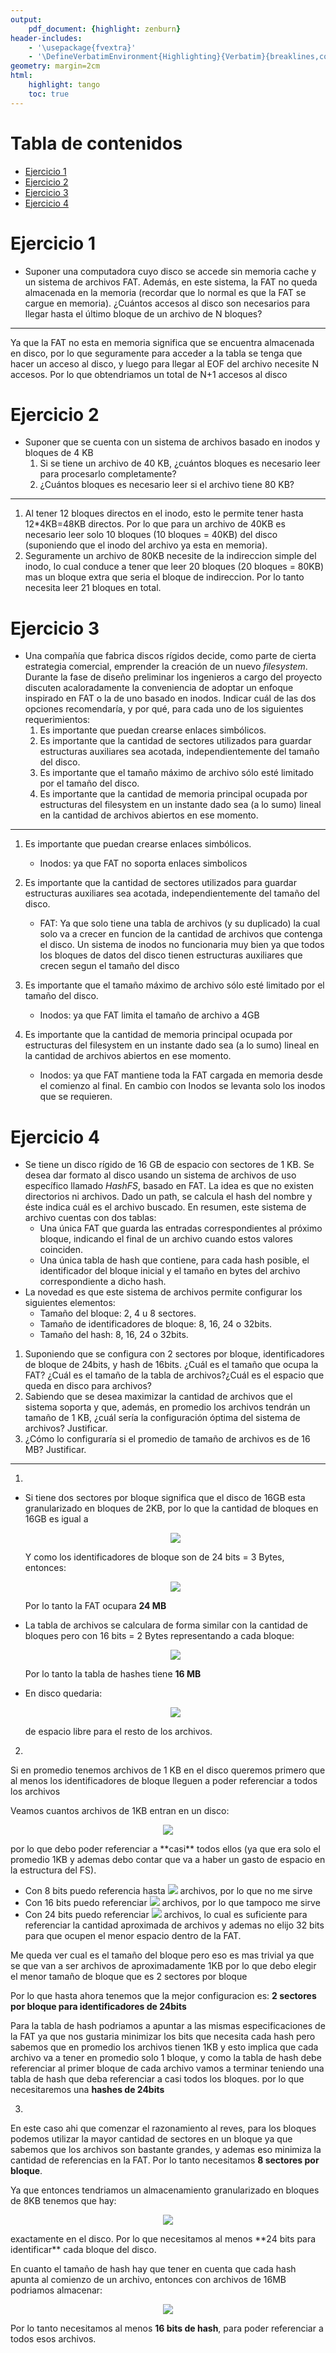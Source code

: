 ```yaml
---
output:
    pdf_document: {highlight: zenburn}
header-includes:
    - '\usepackage{fvextra}'
    - '\DefineVerbatimEnvironment{Highlighting}{Verbatim}{breaklines,commandchars=\\\{\}}'
geometry: margin=2cm
html:
    highlight: tango
    toc: true
---  
```

  
  
  
Tabla de contenidos
===
  
  
- [Ejercicio 1](#ejercicio-1 )
- [Ejercicio 2](#ejercicio-2 )
- [Ejercicio 3](#ejercicio-3 )
- [Ejercicio 4](#ejercicio-4 )
  
#  Ejercicio 1 
  
- Suponer una computadora cuyo disco se accede sin memoria cache y un sistema de archivos FAT. Además, en este sistema, la FAT no queda almacenada en la memoria (recordar que lo normal es que la FAT se cargue en memoria). ¿Cuántos accesos al disco son necesarios para llegar hasta el último bloque de un archivo de N bloques?
  
---
  
Ya que la FAT no esta en memoria significa que se encuentra almacenada en disco, por lo que seguramente para acceder a la tabla se tenga que hacer un acceso al disco, y luego para llegar al EOF del archivo necesite N accesos.
Por lo que obtendriamos un total de N+1 accesos al disco
  
  
#  Ejercicio 2
  
- Suponer que se cuenta con un sistema de archivos basado en inodos y bloques de 4 KB
  1. Si se tiene un archivo de 40 KB, ¿cuántos bloques es necesario leer para procesarlo completamente?
  2. ¿Cuántos bloques es necesario leer si el archivo tiene 80 KB?
  
---
  
1. Al tener 12 bloques directos en el inodo, esto le permite tener hasta 12*4KB=48KB directos. Por lo que para un archivo de 40KB es necesario leer solo 10 bloques (10 bloques = 40KB) del disco (suponiendo que el inodo del archivo ya esta en memoria).
2. Seguramente un archivo de 80KB necesite de la indireccion simple del inodo, lo cual conduce a tener que leer 20 bloques (20 bloques = 80KB) mas un bloque extra que seria el bloque de indireccion. Por lo tanto necesita leer 21 bloques en total.
  
#  Ejercicio 3
  
- Una compañía que fabrica discos rígidos decide, como parte de cierta estrategia comercial, emprender la creación de un nuevo *filesystem*. Durante la fase de diseño preliminar los ingenieros a cargo del proyecto discuten acaloradamente la conveniencia de adoptar un enfoque inspirado en FAT o la de uno basado en inodos. 
Indicar cuál de las dos opciones recomendaría, y por qué, para cada uno de los siguientes requerimientos:
  1. Es importante que puedan crearse enlaces simbólicos.
  2. Es importante que la cantidad de sectores utilizados para guardar estructuras auxiliares sea acotada, independientemente del tamaño del disco.
  3. Es importante que el tamaño máximo de archivo sólo esté limitado por el tamaño del disco.
  4. Es importante que la cantidad de memoria principal ocupada por estructuras del filesystem en un instante dado sea (a lo sumo) lineal en la cantidad de archivos abiertos en ese momento.
  
---
  
1. Es importante que puedan crearse enlaces simbólicos.
   - Inodos: ya que FAT no soporta enlaces simbolicos
  
2. Es importante que la cantidad de sectores utilizados para guardar estructuras auxiliares sea acotada, independientemente del tamaño del disco.
   - FAT: Ya que solo tiene una tabla de archivos (y su duplicado) la cual solo va a crecer en funcion de la cantidad de archivos que contenga el disco. Un sistema de inodos no funcionaria muy bien ya que todos los bloques de datos del disco tienen estructuras auxiliares que crecen segun el tamaño del disco
  
3. Es importante que el tamaño máximo de archivo sólo esté limitado por el tamaño del disco.
   - Inodos: ya que FAT limita el tamaño de archivo a 4GB
  
4. Es importante que la cantidad de memoria principal ocupada por estructuras del filesystem en un instante dado sea (a lo sumo) lineal en la cantidad de archivos abiertos en ese momento.
   - Inodos: ya que FAT mantiene toda la FAT cargada en memoria desde el comienzo al final. En cambio con Inodos se levanta solo los inodos que se requieren.
  
#  Ejercicio 4
  
- Se tiene un disco rígido de 16 GB de espacio con sectores de 1 KB. Se desea dar formato al disco usando un sistema de archivos de uso específico llamado *HashFS*, basado en FAT. La idea es que no existen directorios ni archivos. Dado un path, se calcula el hash del nombre y éste indica cuál es el archivo buscado. En resumen, este sistema de archivo cuentas con dos tablas:
  - Una única FAT que guarda las entradas correspondientes al próximo bloque, indicando el final de un archivo cuando estos valores coinciden.
  - Una única tabla de hash que contiene, para cada hash posible, el identificador del bloque inicial y el tamaño en bytes del archivo correspondiente a dicho hash.
- La novedad es que este sistema de archivos permite configurar los siguientes elementos:
  - Tamaño del bloque: 2, 4 u 8 sectores.
  - Tamaño de identificadores de bloque: 8, 16, 24 o 32bits.
  - Tamaño del hash: 8, 16, 24 o 32bits.
  
1. Suponiendo que se configura con 2 sectores por bloque, identificadores de bloque de 24bits, y hash de 16bits. ¿Cuál es el tamaño que ocupa la FAT? ¿Cuál es el tamaño de la tabla de archivos?¿Cuál es el espacio que queda en disco para archivos?
2. Sabiendo que se desea maximizar la cantidad de archivos que el sistema soporta y que, además, en promedio los archivos tendrán un tamaño de 1 KB, ¿cuál sería la configuración óptima del sistema de archivos? Justificar.
3. ¿Cómo lo configuraría si el promedio de tamaño de archivos es de 16 MB? Justificar.
  
---
  
1. 
- Si tiene dos sectores por bloque significa que el disco de 16GB esta granularizado en bloques de 2KB, por lo que la cantidad de bloques en 16GB es igual a 
  
  <p align="center"><img src="https://latex.codecogs.com/png.latex?&#x5C;frac{16GB}{2KB}%20=%20&#x5C;frac{16*(2^{30})B}{2*(2^{10})B}%20=%208%20*%20(2^{20})&#x5C;%20bloques."/></p>  
  
  
  Y como los identificadores de bloque son de 24 bits = 3 Bytes, entonces:
  
  <p align="center"><img src="https://latex.codecogs.com/png.latex?8%20*%20(2^{20})&#x5C;%20bloques%20*%203%20&#x5C;frac{B}{bloques}%20=%2024*(2^{20})%20B%20=%2024%20MB"/></p>  
  
  
  Por lo tanto la FAT ocupara **24 MB**
  
- La tabla de archivos se calculara de forma similar con la cantidad de bloques pero con 16 bits = 2 Bytes representando a cada bloque:
  <p align="center"><img src="https://latex.codecogs.com/png.latex?8%20*%20(2^{20})&#x5C;%20bloques%20*%202%20&#x5C;frac{B}{bloques}%20=%2016*(2^{20})%20B%20=%2016%20MB"/></p>  
  
  
  Por lo tanto la tabla de hashes tiene **16 MB**
  
- En disco quedaria:
  <p align="center"><img src="https://latex.codecogs.com/png.latex?16GB%20-%2024%20MB%20-%2016%20MB%20=%2015%20GB%20+%20984%20MB"/></p>  
  
  
  de espacio libre para el resto de los archivos.
  
2. 
Si en promedio tenemos archivos de 1 KB en el disco queremos primero que al menos los identificadores de bloque lleguen a poder referenciar a todos los archivos
  
Veamos cuantos archivos de 1KB entran en un disco: 
<p align="center"><img src="https://latex.codecogs.com/png.latex?&#x5C;frac{16GB}{1KB}%20=%20&#x5C;frac{16*2^{30}B}{1*2^{10}B}%20=%2016*2^{20}%20archivos"/></p>  
 por lo que debo poder referenciar a **casi** todos ellos (ya que era solo el promedio 1KB y ademas debo contar que va a haber un gasto de espacio en la estructura del FS).
  
- Con 8 bits puedo referencia hasta <img src="https://latex.codecogs.com/png.latex?2^{8}"/> archivos, por lo que no me sirve
- Con 16 bits puedo referenciar <img src="https://latex.codecogs.com/png.latex?2^{16}"/> archivos, por lo que tampoco me sirve
- Con 24 bits puedo referenciar <img src="https://latex.codecogs.com/png.latex?2^{24}"/> archivos, lo cual es suficiente para referenciar la cantidad aproximada de archivos y ademas no elijo 32 bits para que ocupen el menor espacio dentro de la FAT.
  
Me queda ver cual es el tamaño del bloque pero eso es mas trivial ya que se que van a ser archivos de aproximadamente 1KB por lo que debo elegir el menor tamaño de bloque que es 2 sectores por bloque
  
Por lo que hasta ahora tenemos que la mejor configuracion es: **2 sectores por bloque para identificadores de 24bits**
  
Para la tabla de hash podriamos a apuntar a las mismas especificaciones de la FAT ya que nos gustaria minimizar los bits que necesita cada hash pero sabemos que en promedio los archivos tienen 1KB y esto implica que cada archivo va a tener en promedio solo 1 bloque, y como la tabla de hash debe referenciar al primer bloque de cada archivo vamos a terminar teniendo una tabla de hash que deba referenciar a casi todos los bloques. por lo que necesitaremos una **hashes de 24bits**
  
  
  
  
3.
  
En este caso ahi que comenzar el razonamiento al reves, para los bloques podemos utilizar la mayor cantidad de sectores en un bloque ya que sabemos que los archivos son bastante grandes, y ademas eso minimiza la cantidad de referencias en la FAT. Por lo tanto necesitamos **8 sectores por bloque**.
  
Ya que entonces tendriamos un almacenamiento granularizado en bloques de 8KB tenemos que hay:
<p align="center"><img src="https://latex.codecogs.com/png.latex?&#x5C;frac{16GB}{&#x5C;frac{8KB}{bloque}}%20=%20&#x5C;frac{16*2^{30}}{8*2^{10}}%20=%202*%202^{20}%20bloques"/></p>  
 exactamente en el disco. Por lo que necesitamos al menos **24 bits para identificar** cada bloque del disco.
  
En cuanto el tamaño de hash hay que tener en cuenta que cada hash apunta al comienzo de un archivo, entonces con archivos de 16MB podriamos almacenar:
<p align="center"><img src="https://latex.codecogs.com/png.latex?&#x5C;frac{16GB}{16MB}%20=%20&#x5C;frac{16*2^{30}B}{16*2^{20}B}%20=%202^{10}%20archivos"/></p>  
  
  
Por lo tanto necesitamos al menos **16 bits de hash**, para poder referenciar a todos esos archivos.
  
  